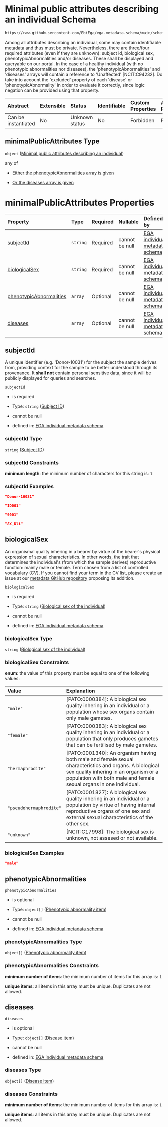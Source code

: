 # Minimal public attributes describing an individual Schema

```txt
https://raw.githubusercontent.com/EbiEga/ega-metadata-schema/main/schemas/EGA.individual.json#/properties/minimalPublicAttributes
```

Among all attributes describing an individual, some may contain identifiable metadata and thus must be private. Nevertheless, there are three/four required attributes (even if they are unknown): subject id, biological sex, phenotypicAbnormalities and/or diseases. These shall be displayed and queryable on our portal. In the case of a healthy individual (with no phenotypic abnormalities nor diseases), the 'phenotypicAbnormalities' and 'diseases' arrays will contain a reference to 'Unaffected' \[NCIT:C94232]. Do take into account the 'excluded' property of each 'disease' or 'phenotypicAbnormality' in order to evaluate it correctly, since logic negation can be provided using that property.

| Abstract            | Extensible | Status         | Identifiable | Custom Properties | Additional Properties | Access Restrictions | Defined In                                                                           |
| :------------------ | :--------- | :------------- | :----------- | :---------------- | :-------------------- | :------------------ | :----------------------------------------------------------------------------------- |
| Can be instantiated | No         | Unknown status | No           | Forbidden         | Forbidden             | none                | [EGA.individual.json\*](../../../schemas/EGA.individual.json "open original schema") |

## minimalPublicAttributes Type

`object` ([Minimal public attributes describing an individual](ega-6-properties-minimal-public-attributes-describing-an-individual.md))

any of

* [Either the phenotypicAbnormalities array is given](ega-6-properties-minimal-public-attributes-describing-an-individual-anyof-either-the-phenotypicabnormalities-array-is-given.md "check type definition")

* [Or the diseases array is given](ega-6-properties-minimal-public-attributes-describing-an-individual-anyof-or-the-diseases-array-is-given.md "check type definition")

# minimalPublicAttributes Properties

| Property                                            | Type     | Required | Nullable       | Defined by                                                                                                                                                                                                                                                                                                                   |
| :-------------------------------------------------- | :------- | :------- | :------------- | :--------------------------------------------------------------------------------------------------------------------------------------------------------------------------------------------------------------------------------------------------------------------------------------------------------------------------- |
| [subjectId](#subjectid)                             | `string` | Required | cannot be null | [EGA individual metadata schema](ega-4-defs-subject-id.md "https://raw.githubusercontent.com/EbiEga/ega-metadata-schema/main/schemas/EGA.individual.json#/properties/minimalPublicAttributes/properties/subjectId")                                                                                                          |
| [biologicalSex](#biologicalsex)                     | `string` | Required | cannot be null | [EGA individual metadata schema](ega-4-defs-biological-sex-of-the-individual.md "https://raw.githubusercontent.com/EbiEga/ega-metadata-schema/main/schemas/EGA.individual.json#/properties/minimalPublicAttributes/properties/biologicalSex")                                                                                |
| [phenotypicAbnormalities](#phenotypicabnormalities) | `array`  | Optional | cannot be null | [EGA individual metadata schema](ega-6-properties-minimal-public-attributes-describing-an-individual-properties-array-of-phenotypic-abnormalities.md "https://raw.githubusercontent.com/EbiEga/ega-metadata-schema/main/schemas/EGA.individual.json#/properties/minimalPublicAttributes/properties/phenotypicAbnormalities") |
| [diseases](#diseases)                               | `array`  | Optional | cannot be null | [EGA individual metadata schema](ega-6-properties-minimal-public-attributes-describing-an-individual-properties-array-of-diseases.md "https://raw.githubusercontent.com/EbiEga/ega-metadata-schema/main/schemas/EGA.individual.json#/properties/minimalPublicAttributes/properties/diseases")                                |

## subjectId

A unique identifier (e.g. 'Donor-10031') for the subject the sample derives from, providing context for the sample to be better understood through its provenance. It **shall not** contain personal sensitive data, since it will be publicly displayed for queries and searches.

`subjectId`

* is required

* Type: `string` ([Subject ID](ega-4-defs-subject-id.md))

* cannot be null

* defined in: [EGA individual metadata schema](ega-4-defs-subject-id.md "https://raw.githubusercontent.com/EbiEga/ega-metadata-schema/main/schemas/EGA.individual.json#/properties/minimalPublicAttributes/properties/subjectId")

### subjectId Type

`string` ([Subject ID](ega-4-defs-subject-id.md))

### subjectId Constraints

**minimum length**: the minimum number of characters for this string is: `1`

### subjectId Examples

```json
"Donor-10031"
```

```json
"ID001"
```

```json
"9001"
```

```json
"AX_Dli"
```

## biologicalSex

An organismal quality inhering in a bearer by virtue of the bearer's physical expression of sexual characteristics. In other words, the trait that determines the individual's (from which the sample derives) reproductive function: mainly male or female. Term chosen from a list of controlled vocabulary (CV). If you cannot find your term in the CV list, please create an issue at our [metadata GitHub repository](https://github.com/EbiEga/ega-metadata-schema/issues/new/choose) proposing its addition.

`biologicalSex`

* is required

* Type: `string` ([Biological sex of the individual](ega-4-defs-biological-sex-of-the-individual.md))

* cannot be null

* defined in: [EGA individual metadata schema](ega-4-defs-biological-sex-of-the-individual.md "https://raw.githubusercontent.com/EbiEga/ega-metadata-schema/main/schemas/EGA.individual.json#/properties/minimalPublicAttributes/properties/biologicalSex")

### biologicalSex Type

`string` ([Biological sex of the individual](ega-4-defs-biological-sex-of-the-individual.md))

### biologicalSex Constraints

**enum**: the value of this property must be equal to one of the following values:

| Value                   | Explanation                                                                                                                                                                                                             |
| :---------------------- | :---------------------------------------------------------------------------------------------------------------------------------------------------------------------------------------------------------------------- |
| `"male"`                | \[PATO:0000384]: A biological sex quality inhering in an individual or a population whose sex organs contain only male gametes.                                                                                         |
| `"female"`              | \[PATO:0000383]: A biological sex quality inhering in an individual or a population that only produces gametes that can be fertilised by male gametes.                                                                  |
| `"hermaphrodite"`       | \[PATO:0001340]: An organism having both male and female sexual characteristics and organs. A biological sex quality inhering in an organism or a population with both male and female sexual organs in one individual. |
| `"pseudohermaphrodite"` | \[PATO:0001827]: A biological sex quality inhering in an individual or a population by virtue of having internal reproductive organs of one sex and external sexual characteristics of the other sex.                   |
| `"unknown"`             | \[NCIT:C17998]: The biological sex is unknown, not assesed or not available.                                                                                                                                            |

### biologicalSex Examples

```json
"male"
```

## phenotypicAbnormalities



`phenotypicAbnormalities`

* is optional

* Type: `object[]` ([Phenotypic abnormality item](ega-6-properties-minimal-public-attributes-describing-an-individual-properties-array-of-phenotypic-abnormalities-phenotypic-abnormality-item.md))

* cannot be null

* defined in: [EGA individual metadata schema](ega-6-properties-minimal-public-attributes-describing-an-individual-properties-array-of-phenotypic-abnormalities.md "https://raw.githubusercontent.com/EbiEga/ega-metadata-schema/main/schemas/EGA.individual.json#/properties/minimalPublicAttributes/properties/phenotypicAbnormalities")

### phenotypicAbnormalities Type

`object[]` ([Phenotypic abnormality item](ega-6-properties-minimal-public-attributes-describing-an-individual-properties-array-of-phenotypic-abnormalities-phenotypic-abnormality-item.md))

### phenotypicAbnormalities Constraints

**minimum number of items**: the minimum number of items for this array is: `1`

**unique items**: all items in this array must be unique. Duplicates are not allowed.

## diseases



`diseases`

* is optional

* Type: `object[]` ([Disease item](ega-6-properties-minimal-public-attributes-describing-an-individual-properties-array-of-diseases-disease-item.md))

* cannot be null

* defined in: [EGA individual metadata schema](ega-6-properties-minimal-public-attributes-describing-an-individual-properties-array-of-diseases.md "https://raw.githubusercontent.com/EbiEga/ega-metadata-schema/main/schemas/EGA.individual.json#/properties/minimalPublicAttributes/properties/diseases")

### diseases Type

`object[]` ([Disease item](ega-6-properties-minimal-public-attributes-describing-an-individual-properties-array-of-diseases-disease-item.md))

### diseases Constraints

**minimum number of items**: the minimum number of items for this array is: `1`

**unique items**: all items in this array must be unique. Duplicates are not allowed.
